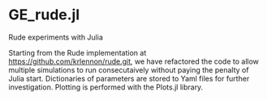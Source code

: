 # GE_rude.jl
Rude experiments with Julia

Starting from the Rude implementation at https://github.com/krlennon/rude.git, we have refactored the code to allow multiple simulations to run consecutaively without paying the penalty of Julia start. Dictionaries of parameters are stored to Yaml files for further investigation. Plotting is performed with the Plots.jl library.
